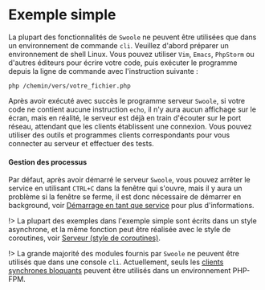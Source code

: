# Exemple simple

La plupart des fonctionnalités de `Swoole` ne peuvent être utilisées que dans un environnement de commande `cli`. Veuillez d'abord préparer un environnement de shell Linux. Vous pouvez utiliser `Vim`, `Emacs`, `PhpStorm` ou d'autres éditeurs pour écrire votre code, puis exécuter le programme depuis la ligne de commande avec l'instruction suivante :

```shell
php /chemin/vers/votre_fichier.php
```

Après avoir exécuté avec succès le programme serveur `Swoole`, si votre code ne contient aucune instruction `echo`, il n'y aura aucun affichage sur le écran, mais en réalité, le serveur est déjà en train d'écouter sur le port réseau, attendant que les clients établissent une connexion. Vous pouvez utiliser des outils et programmes clients correspondants pour vous connecter au serveur et effectuer des tests.

#### Gestion des processus

Par défaut, après avoir démarré le serveur `Swoole`, vous pouvez arrêter le service en utilisant `CTRL+C` dans la fenêtre qui s'ouvre, mais il y aura un problème si la fenêtre se ferme, il est donc nécessaire de démarrer en background, voir [Démarrage en tant que service](server/setting?id=daemonize) pour plus d'informations.

!> La plupart des exemples dans l'exemple simple sont écrits dans un style asynchrone, et la même fonction peut être réalisée avec le style de coroutines, voir [Serveur (style de coroutines)](coroutine/server.md).

!> La grande majorité des modules fournis par `Swoole` ne peuvent être utilisés que dans une console `cli`. Actuellement, seuls les [clients synchrones bloquants](/client) peuvent être utilisés dans un environnement PHP-FPM.
